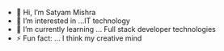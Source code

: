 - 👋 Hi, I’m Satyam Mishra
- 👀 I’m interested in ...IT technology
- 🌱 I’m currently learning ... Full stack developer technologies
- ⚡ Fun fact: ... I think my creative mind

<!---
satyam-mishra01/satyam-mishra01 is a ✨ special ✨ repository because its `README.md` (this file) appears on your GitHub profile.
You can click the Preview link to take a look at your changes.
--->
